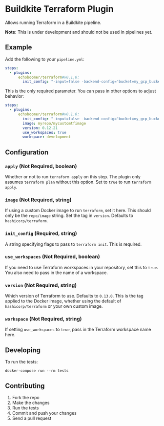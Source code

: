 # Buildkite Terraform Plugin

Allows running Terraform in a Buildkite pipeline.

**Note:** This is under development and should not be used in pipelines yet.

## Example

Add the following to your `pipeline.yml`:

```yml
steps:
  - plugins:
      echoboomer/terraform#v0.1.0:
        init_config: "-input=false -backend-config='bucket=my_gcp_bucket' -backend-config='prefix=my-prefix' -backend-config='credentials=sa.json'"
```

This is the only required parameter. You can pass in other options to adjust behavior:

```yml
steps:
  - plugins:
      echoboomer/terraform#v0.1.0:
        init_config: "-input=false -backend-config='bucket=my_gcp_bucket' -backend-config='prefix=my-prefix' -backend-config='credentials=sa.json'"
        image: myrepo/mycustomtfimage
        version: 0.12.21
        use_workspaces: true
        workspace: development
```

## Configuration

### `apply` (Not Required, boolean)

Whether or not to run `terraform apply` on this step. The plugin only assumes `terraform plan` without this option. Set to `true` to run `terraform apply`.

### `image` (Not Required, string)

If using a custom Docker image to run `terraform`, set it here. This should only be the `repo/image` string. Set the tag in `version`. Defaults to `hashicorp/terraform`.

### `init_config` (Required, string)

A string specifying flags to pass to `terraform init`. This is required.

### `use_workspaces` (Not Required, boolean)

If you need to use Terraform workspaces in your repository, set this to `true`. You also need to pass in the name of a workspace.

### `version` (Not Required, string)

Which version of Terraform to use. Defaults to `0.13.0`. This is the tag applied to the Docker image, whether using the default of `hashicorp/terraform` or your own custom image.

### `workspace` (Not Required, string)

If setting `use_workspaces` to `true`, pass in the Terraform workspace name here.

## Developing

To run the tests:

```shell
docker-compose run --rm tests
```

## Contributing

1. Fork the repo
2. Make the changes
3. Run the tests
4. Commit and push your changes
5. Send a pull request
